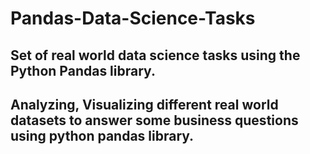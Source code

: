 # Pandas-Data-Science-Tasks
## Set of real world data science tasks using the Python Pandas library.
## Analyzing, Visualizing different real world datasets to answer some business questions using python pandas library.
